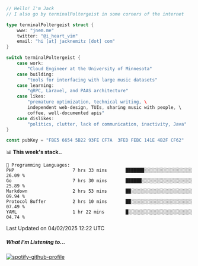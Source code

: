 ```go
// Hello! I'm Jack
// I also go by terminalPoltergeist in some corners of the internet

type terminalPoltergeist struct {
    www: "jnem.me"
    twitter: "@i_heart_vim"
    email: "hi [at] jacknemitz [dot] com"
}

switch terminalPoltergeist {
    case work:
        "Cloud Engineer at the University of Minnesota"
    case building:
        "tools for interfacing with large music datasets"
    case learning:
        "gRPC, Laravel, and PAAS architecture"
    case likes:
        "premature optimization, technical writing, \
        independent web-design, TUIs, sharing music with people, \
        coffee, well-documented apis"
    case dislikes:
        "politics, clutter, lack of communication, inactivity, Java"
}

const pubKey = "FBE5 6654 5B22 93FE CF7A  3FED FEBC 141E 4B2F CF62"
```

<!--START_SECTION:waka-->
📊 **This week's stack..** 

```text
💬 Programming Languages: 
PHP                      7 hrs 33 mins       ███████░░░░░░░░░░░░░░░░░░   26.09 % 
Go                       7 hrs 30 mins       ██████░░░░░░░░░░░░░░░░░░░   25.89 % 
Markdown                 2 hrs 53 mins       ██░░░░░░░░░░░░░░░░░░░░░░░   09.94 % 
Protocol Buffer          2 hrs 10 mins       ██░░░░░░░░░░░░░░░░░░░░░░░   07.49 % 
YAML                     1 hr 22 mins        █░░░░░░░░░░░░░░░░░░░░░░░░   04.74 % 
```


 Last Updated on 04/02/2025 12:22 UTC
<!--END_SECTION:waka-->

##### What I'm Listening to...

[![spotify-github-profile](https://jnem.me/listening-item?maxAge=2592000)](https://jnem.me/listening)
